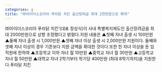 ```yaml
---
categories: g
title: "㈜아이더스코리아·푸라닭 치킨 출산장려금 최대 2천만원으로 확대"
---
```

㈜아이더스코리아 푸라닭 치킨’(대표 장성식)이 사내 특별복지제도인 출산장려금을 최대 2000만원으로 상향 조정했다고 밝혔다.지원 내용은 ▲첫째 자녀 출생 시 100만원 ▲둘째 자녀 출생 시 1,000만원 ▲셋째 자녀 이상 출생 시 2,000만원 지원이다. 둘째와 셋째 자녀 이상의 경우 기존보다 지원 금액을 확대한 것이다.또한 한 자녀 이상을 둔 임직원에 한하여 ▲초등학교 이하 자녀 월 10만원 ▲중학교 자녀 월 30만원 ▲고등학교 자녀 월 50만원 ▲대학교 자녀 2학기부터 학기당 400만원 (최대 8학기까지)을 지원한다.푸라닭 치킨